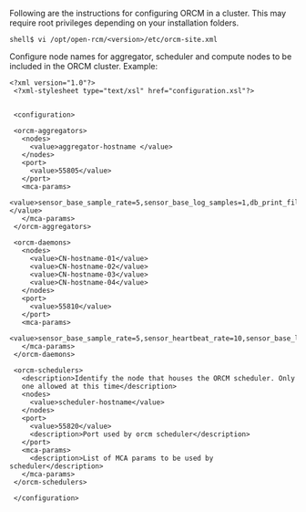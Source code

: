 Following are the instructions for configuring ORCM in a cluster. This may require root privileges depending on your installation folders.
```
shell$ vi /opt/open-rcm/<version>/etc/orcm-site.xml
```

Configure node names for aggregator, scheduler and compute nodes to be included in the ORCM cluster. Example:
```
<?xml version="1.0"?>
 <?xml-stylesheet type="text/xsl" href="configuration.xsl"?>
 
 
 <configuration>
 
 <orcm-aggregators>
   <nodes>
     <value>aggregator-hostname </value>
   </nodes>
   <port>
     <value>55805</value>
   </port>
   <mca-params>
     <value>sensor_base_sample_rate=5,sensor_base_log_samples=1,db_print_file=+</value>
   </mca-params>
 </orcm-aggregators>
 
 <orcm-daemons> 
   <nodes>
     <value>CN-hostname-01</value>
     <value>CN-hostname-02</value>
     <value>CN-hostname-03</value>
     <value>CN-hostname-04</value>
   </nodes>
   <port>
     <value>55810</value>
   </port>
   <mca-params>
     <value>sensor_base_sample_rate=5,sensor_heartbeat_rate=10,sensor_base_log_samples=1</value>
   </mca-params>
 </orcm-daemons>
 
 <orcm-schedulers>
   <description>Identify the node that houses the ORCM scheduler. Only
   one allowed at this time</description>
   <nodes>
     <value>scheduler-hostname</value>
   </nodes>
   <port>
     <value>55820</value>
     <description>Port used by orcm scheduler</description>
   </port>
   <mca-params>
     <description>List of MCA params to be used by scheduler</description>
   </mca-params>
 </orcm-schedulers>
 
 </configuration>
```
